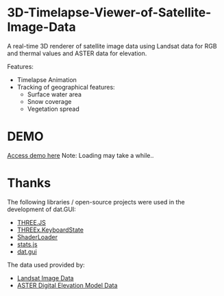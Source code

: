 # 3D-Timelapse-Viewer-of-Satellite-Image-Data
A real-time 3D renderer of satellite image data using Landsat data for RGB and thermal values and ASTER data for elevation.

Features: 
* Timelapse Animation
* Tracking of geographical features: 
  * Surface water area 
  * Snow coverage 
  * Vegetation spread

# DEMO
[Access demo here](http://www.ammunoz.com/3D-Timelapse-Viewer-of-Satellite-Image-Data/)
Note: Loading may take a while..

# Thanks
The following libraries / open-source projects were used in the development of dat.GUI:
* [THREE.JS](https://github.com/mrdoob/three.js/)
* [THREEx.KeyboardState](https://github.com/jeromeetienne/threex.keyboardstate)
* [ShaderLoader](https://gist.github.com/THeK3nger/300b6a62b923c913223fbd29c8b5ac73)
* [stats.js](https://github.com/mrdoob/stats.js/)
* [dat.gui](https://github.com/dataarts/dat.gui)

The data used provided by:
* [Landsat Image Data](https://earthexplorer.usgs.gov/)
* [ASTER Digital Elevation Model Data](https://earthexplorer.usgs.gov/)

